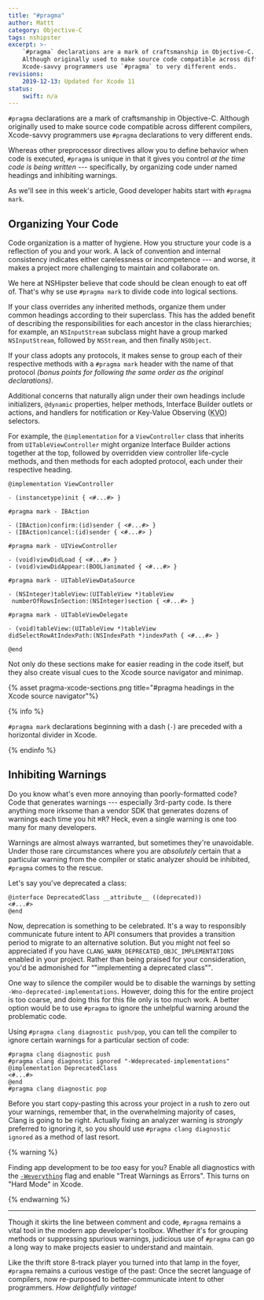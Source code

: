 ```yaml
---
title: "#pragma"
author: Mattt
category: Objective-C
tags: nshipster
excerpt: >-
    `#pragma` declarations are a mark of craftsmanship in Objective-C. 
    Although originally used to make source code compatible across different compilers,
    Xcode-savvy programmers use `#pragma` to very different ends.
revisions:
    2019-12-13: Updated for Xcode 11
status:
    swift: n/a
---
```


`#pragma` declarations are a mark of craftsmanship in Objective-C. 
Although originally used to make source code compatible across different compilers,
Xcode-savvy programmers use `#pragma` declarations to very different ends.

Whereas other preprocessor directives
allow you to define behavior when code is executed,
`#pragma` is unique in that it gives you control
_at the time code is being written_ --- 
specifically,
by organizing code under named headings
and inhibiting warnings.

As we'll see in this week's article,
Good developer habits start with `#pragma mark`.

## Organizing Your Code

Code organization is a matter of hygiene.
How you structure your code is a reflection of you and your work. 
A lack of convention and internal consistency indicates 
either carelessness or incompetence ---
and worse, 
it makes a project more challenging to maintain and collaborate on.

We here at NSHipster believe that
code should be clean enough to eat off of. 
That's why se use `#pragma mark` to divide code into logical sections. 

If your class overrides any inherited methods,
organize them under common headings according to their superclass.
This has the added benefit of 
describing the responsibilities for each ancestor in the class hierarchies;
for example, 
an `NSInputStream` subclass might have a group marked `NSInputStream`, 
followed by `NSStream`,
and then finally `NSObject`.

If your class adopts any protocols,
it makes sense to group each of their respective methods 
with a `#pragma mark` header with the name of that protocol
_(bonus points for following the same order as the original declarations)_.

Additional concerns that naturally align under their own headings include
initializers,
`@dynamic` properties,
helper methods,
Interface Builder outlets or actions,
and handlers for notification or 
Key-Value Observing (<abbr title="Key-Value Observing">KVO</abbr>) selectors.

For example,
the `@implementation` for 
a `ViewController` class that inherits from `UITableViewController`
might organize Interface Builder actions together at the top,
followed by overridden view controller life-cycle methods,
and then methods for each adopted protocol,
each under their respective heading. 

```objc
@implementation ViewController

- (instancetype)init { <#...#> }

#pragma mark - IBAction

- (IBAction)confirm:(id)sender { <#...#> }
- (IBAction)cancel:(id)sender { <#...#> }

#pragma mark - UIViewController

- (void)viewDidLoad { <#...#> }
- (void)viewDidAppear:(BOOL)animated { <#...#> }

#pragma mark - UITableViewDataSource

- (NSInteger)tableView:(UITableView *)tableView 
 numberOfRowsInSection:(NSInteger)section { <#...#> }

#pragma mark - UITableViewDelegate

- (void)tableView:(UITableView *)tableView 
didSelectRowAtIndexPath:(NSIndexPath *)indexPath { <#...#> }

@end
```

Not only do these sections make for easier reading in the code itself, 
but they also create visual cues to 
the Xcode source navigator and minimap.

{% asset pragma-xcode-sections.png title="#pragma headings in the Xcode source navigator"%}

{% info %}

`#pragma mark` declarations beginning with a dash (`-`) 
are preceded with a horizontal divider in Xcode.

{% endinfo %}

## Inhibiting Warnings

Do you know what's even more annoying than poorly-formatted code? 
Code that generates warnings ---
especially 3rd-party code.
Is there anything more irksome than a vendor SDK that generates dozens of warnings
each time you hit <kbd>⌘</kbd><kbd>R</kbd>?
Heck,
even a single warning is one too many for many developers.

Warnings are almost always warranted,
but sometimes they're unavoidable.
Under those rare circumstances where you are _absolutely_ certain that 
a particular warning from the compiler or static analyzer should be inhibited, 
`#pragma` comes to the rescue.

Let's say you've deprecated a class:

```objc
@interface DeprecatedClass __attribute__ ((deprecated))
<#...#>
@end
```

Now, 
deprecation is something to be celebrated.
It's a way to responsibly communicate future intent to API consumers
that provides a transition period to migrate to an alternative solution.
But you might not feel so appreciated if you have
`CLANG_WARN_DEPRECATED_OBJC_IMPLEMENTATIONS` enabled in your project.
Rather than being praised for your consideration,
you'd be admonished for <q>"implementing a deprecated class"</q>.

One way to silence the compiler would be to 
disable the warnings by setting `-Wno-deprecated-implementations`.
However,
doing this for the entire project is too coarse,
and doing this for this file only is too much work.
A better option would be to use `#pragma`
to ignore the unhelpful warning
around the problematic code.

Using `#pragma clang diagnostic push/pop`, 
you can tell the compiler to ignore certain warnings 
for a particular section of code:

```objc
#pragma clang diagnostic push
#pragma clang diagnostic ignored "-Wdeprecated-implementations"
@implementation DeprecatedClass
<#...#>
@end
#pragma clang diagnostic pop
```

Before you start copy-pasting this across your project
in a rush to zero out your warnings,
remember that, 
in the overwhelming majority of cases, 
Clang is going to be right.
Actually fixing an analyzer warning is _strongly_ preferred to ignoring it,
so you should use `#pragma clang diagnostic ignored` as a method of last resort.

{% warning %}

Finding app development to be _too_ easy for you?
Enable all diagnostics with the
[`-Weverything`](https://clang.llvm.org/docs/UsersManual.html#diagnostics-enable-everything) flag 
and enable "Treat Warnings as Errors".
This turns on "Hard Mode" in Xcode.

{% endwarning %}

---

Though it skirts the line between comment and code,
`#pragma` remains a vital tool in the modern app developer's toolbox.
Whether it's for grouping methods or suppressing spurious warnings,
judicious use of `#pragma` can go a long way
to make projects easier to understand and maintain.

Like the thrift store 8-track player you turned into that lamp in the foyer, 
`#pragma` remains a curious vestige of the past:
Once the secret language of compilers, 
now re-purposed to better-communicate intent to other programmers. 
_How delightfully vintage!_
